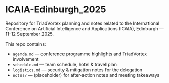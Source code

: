 # ICAIA-Edinburgh_2025

Repository for TriadVortex planning and notes related to the International Conference on Artificial Intelligence and Applications (ICAIA), Edinburgh — 11–12 September 2025.

This repo contains:
- `agenda.md` — conference programme highlights and TriadVortex involvement
- `schedule.md` — team schedule, hotel & travel plan
- `logistics.md` — security & mitigation notes for the delegation
- `notes/` — (placeholder) for after-action notes and meeting takeaways
